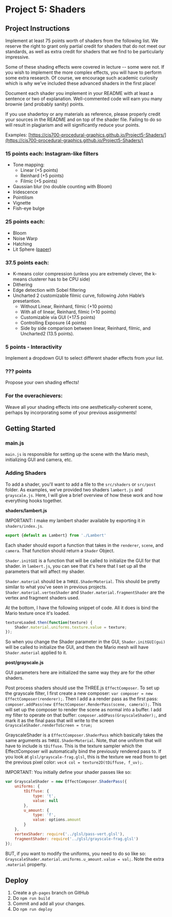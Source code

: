 
# Project 5: Shaders

## Project Instructions

Implement at least 75 points worth of shaders from the following list. We reserve the right to grant only partial credit for shaders that do not meet our standards, as well as extra credit for shaders that we find to be particularly impressive.

Some of these shading effects were covered in lecture -- some were not. If you wish to implement the more complex effects, you will have to perform some extra research. Of course, we encourage such academic curiosity which is why we’ve included these advanced shaders in the first place!

Document each shader you implement in your README with at least a sentence or two of explanation. Well-commented code will earn you many brownie (and probably sanity) points.

If you use shadertoy or any materials as reference, please properly credit your sources in the README and on top of the shader file. Failing to do so will result in plagiarism and will significantly reduce your points.

Examples: [https://cis700-procedural-graphics.github.io/Project5-Shaders/](https://cis700-procedural-graphics.github.io/Project5-Shaders/)

### 15 points each: Instagram-like filters

- Tone mapping:
    - Linear (+5 points)
    - Reinhard (+5 points)
    - Filmic (+5 points)
- Gaussian blur (no double counting with Bloom)
- Iridescence
- Pointilism
- Vignette
- Fish-eye bulge

### 25 points each: 
- Bloom
- Noise Warp
- Hatching
- Lit Sphere ([paper](http://www.ppsloan.org/publications/LitSphere.pdf))

### 37.5 points each:
- K-means color compression (unless you are extremely clever, the k-means clusterer has to be CPU side)
- Dithering
- Edge detection with Sobel filtering
- Uncharted 2 customizable filmic curve, following John Hable’s presetantion. 
    - Without Linear, Reinhard, filmic (+10 points)
    - With all of linear, Reinhard, filmic (+10 points)
    - Customizable via GUI (+17.5 points)
    - Controlling Exposure (4 points)
    - Side by side comparison between linear, Reinhard, filmic, and Uncharted2 (13.5 points). 

### 5 points - Interactivity
Implement a dropdown GUI to select different shader effects from your list.

### ??? points
Propose your own shading effects!

### For the overachievers:
Weave all your shading effects into one aesthetically-coherent scene, perhaps by incorporating some of your previous assignments!


## Getting Started

### main.js

`main.js` is responsible for setting up the scene with the Mario mesh, initializing GUI and camera, etc.

### Adding Shaders

To add a shader, you'll want to add a file to the `src/shaders` or `src/post` folder. As examples, we've provided two shaders `lambert.js` and `grayscale.js`. Here, I will give a brief overview of how these work and how everything hooks together.

**shaders/lambert.js**

IMPORTANT: I make my lambert shader available by exporting it in `shaders/index.js`. 

```javascript
export {default as Lambert} from './Lambert'
```

Each shader should export a function that takes in the `renderer`, `scene`, and `camera`. That function should return a `Shader` Object.

`Shader.initGUI` is a function that will be called to initialize the GUI for that shader. in `lambert.js`, you can see that it's here that I set up all the parameters that will affect my shader.

`Shader.material` should be a `THREE.ShaderMaterial`. This should be pretty similar to what you've seen in previous projects. `Shader.material.vertexShader` and `Shader.material.fragmentShader` are the vertex and fragment shaders used.

At the bottom, I have the following snippet of code. All it does is bind the Mario texture once it's loaded.

```javascript
textureLoaded.then(function(texture) {
    Shader.material.uniforms.texture.value = texture;
});
```

So when you change the Shader parameter in the GUI, `Shader.initGUI(gui)` will be called to initialize the GUI, and then the Mario mesh will have `Shader.material` applied to it.

**post/grayscale.js**

GUI parameters here are initialized the same way they are for the other shaders.

Post process shaders should use the THREE.js `EffectComposer`. To set up the grayscale filter, I first create a new composer: `var composer = new EffectComposer(renderer);`. Then I add a a render pass as the first pass: `composer.addPass(new EffectComposer.RenderPass(scene, camera));`. This will set up the composer to render the scene as normal into a buffer. I add my filter to operate on that buffer: `composer.addPass(GrayscaleShader);`, and mark it as the final pass that will write to the screen `GrayscaleShader.renderToScreen = true;`

GrayscaleShader is a `EffectComposer.ShaderPass` which basically takes the same arguments as `THREE.ShaderMaterial`. Note, that one uniform that will have to include is `tDiffuse`. This is the texture sampler which the EffectComposer will automatically bind the previously rendered pass to. If you look at `glsl/grayscale-frag.glsl`, this is the texture we read from to get the previous pixel color: `vec4 col = texture2D(tDiffuse, f_uv);`.

IMPORTANT: You initially define your shader passes like so:

```javascript
var GrayscaleShader = new EffectComposer.ShaderPass({
    uniforms: {
        tDiffuse: {
            type: 't',
            value: null
        },
        u_amount: {
            type: 'f',
            value: options.amount
        }
    },
    vertexShader: require('../glsl/pass-vert.glsl'),
    fragmentShader: require('../glsl/grayscale-frag.glsl')
});
```

BUT, if you want to modify the uniforms, you need to do so like so: `GrayscaleShader.material.uniforms.u_amount.value = val;`. Note the extra `.material` property.

## Deploy

1. Create a `gh-pages` branch on GitHub
2. Do `npm run build`
3. Commit and add all your changes.
4. Do `npm run deploy`